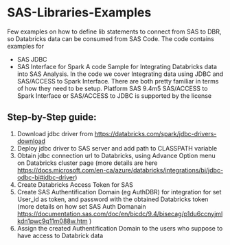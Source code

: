 # SAS-Libraries-Examples

Few examples on how to define lib statements to connect from SAS to DBR, so Databricks data can be consumed from SAS Code. 
The code contains examples for 
- SAS JDBC
- SAS Interface for Spark 
A code Sample for Integrating Databricks data into SAS Analysis. 
In the code we cover Integrating data using JDBC and SAS/ACCESS to Spark Interface.
There are both pretty familiar in terms of how they need to be setup.
Platform SAS 9.4m5 SAS/ACCESS to Spark Interface or SAS/ACCESS to JDBC is supported by the license 
## Step-by-Step guide:
1. Download jdbc driver from https://databricks.com/spark/jdbc-drivers-download
2. Deploy jdbc driver to SAS server and add path to CLASSPATH variable
3. Obtain jdbc connection url to Databricks, using Advance Option menu on Databricks cluster page (more details are here https://docs.microsoft.com/en-ca/azure/databricks/integrations/bi/jdbc-odbc-bi#jdbc-driver)
4. Create Databricks Access Token for SAS
5. Create SAS Authentification Domain (eg AuthDBR) for integration for set User_id as token, and password with the obtained Databricks token (more details on how set SAS Auth Domanain https://documentation.sas.com/doc/en/bicdc/9.4/bisecag/p1du6ccnyjmlkdn1pwc9q11m088w.htm )
6. Assign the created Authentification Domain to the users who suppose to have access to Databrick data
